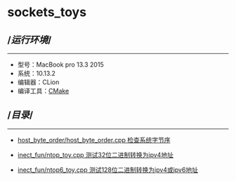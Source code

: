 # sockets_toys





## /*运行环境*/
----------
* 型号：MacBook pro 13.3 2015
* 系统：10.13.2
* 编辑器：CLion
* 编译工具：[CMake][1]




## /*目录*/


----------


* [host_byte_order/host_byte_order.cpp 检查系统字节序][2]

* [inect_fun/ntop_toy.cpp 测试32位二进制转换为ipv4地址][3]
 
* [inect_fun/ntop6_toy.cpp 测试128位二进制转换为ipv4或ipv6地址][4]


  [1]: https://github.com/Kitware/CMake
  [2]: https://github.com/supiccc/sockets_toys/blob/master/host_byte_order/host_byte_order.cpp
  [3]: https://github.com/supiccc/sockets_toys/blob/master/inect_fun/ntop_toy.cpp
  [4]: https://github.com/supiccc/sockets_toys/blob/master/inect_fun/ntop6_toy.cpp
